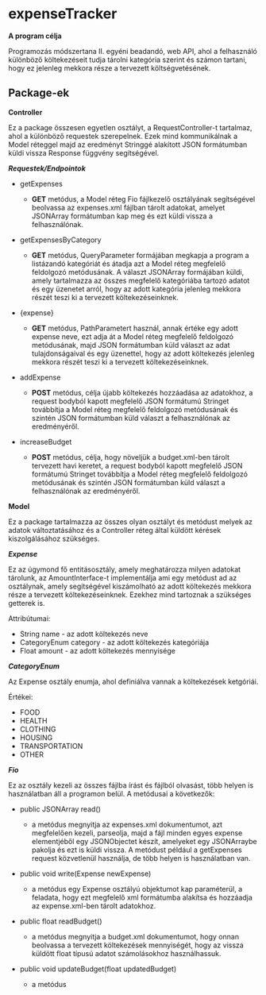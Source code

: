 expenseTracker
=========

**A program célja**

Programozás módszertana II. egyéni beadandó, web API, ahol a felhasználó különböző költekezéseit tudja tárolni kategória szerint és számon tartani, hogy ez jelenleg mekkora része a tervezett költségvetésének.

Package-ek
-----

**Controller**

Ez a package összesen egyetlen osztályt, a RequestController-t tartalmaz, ahol a különböző requestek szerepelnek. Ezek mind kommunikálnak a Model réteggel majd az eredményt Stringgé alakított JSON formátumban küldi vissza Response függvény segítségével.

***Requestek/Endpointok***

* getExpenses
  * **GET** metódus, a Model réteg Fio fájlkezelő osztályának segítségével beolvassa az expenses.xml fájlban tárolt adatokat, amelyet JSONArray formátumban kap meg és ezt küldi vissza a felhasználónak.

* getExpensesByCategory
  * **GET** metódus, QueryParameter formájában megkapja a program a listázandó kategóriát és átadja azt a Model réteg  megfelelő feldolgozó metódusának. A választ JSONArray formájában küldi, amely tartalmazza az összes megfelelő kategóriába tartozó adatot és egy üzenetet arról, hogy az adott kategória jelenleg mekkora részét teszi ki a tervezett költekezéseinknek.

* {expense}
  * **GET** metódus, PathParametert használ, annak értéke egy adott expense neve, ezt adja át a Model réteg megfelelő feldolgozó metódusának, majd JSON formátumban küld választ az adat tulajdonságaival és egy üzenettel, hogy az adott költekezés jelenleg mekkora részét teszi ki a tervezett költekezéseinknek.

* addExpense
  * **POST** metódus, célja újabb költekezés hozzáadása az adatokhoz, a request bodyból kapott megfelelő JSON formátumú Stringet továbbítja a Model réteg megfelelő feldolgozó metódusának és szintén JSON formátumban küld választ a felhasználónak az eredményéről.

* increaseBudget
  * **POST** metódus, célja, hogy növeljük a budget.xml-ben tárolt tervezett havi keretet, a request bodyból kapott megfelelő JSON formátumú Stringet továbbítja a Model réteg megfelelő feldolgozó metódusának és szintén JSON formátumban küld választ a felhasználónak az eredményéről.

**Model**

Ez a package tartalmazza az összes olyan osztályt és metódust melyek az adatok változtatásához és a Controller réteg által küldött kérések kiszolgálásához szükséges.

***Expense***

Ez az úgymond fő entitásosztály, amely meghatározza milyen adatokat tárolunk, az AmountInterface-t implementálja ami egy metódust ad az osztálynak, amely segítségével kiszámolható az adott költekezés mekkora része a tervezett költekezéseinknek. Ezekhez mind tartoznak a szükséges getterek is.

Attribútumai:
* String name - az adott költekezés neve
* CategoryEnum category - az adott költekezés kategóriája
* Float amount - az adott költekezés mennyisége

***CategoryEnum***

Az Expense osztály enumja, ahol definiálva vannak a költekezések ketgóriái.

Értékei:
* FOOD
* HEALTH
* CLOTHING
* HOUSING
* TRANSPORTATION
* OTHER

***Fio***

Ez az osztály kezeli az összes fájlba írást és fájlból olvasást, több helyen is használatban áll a programon belül. A metódusai a következők:

* public JSONArray read()
  * a metódus megnyitja az expenses.xml dokumentumot, azt megfelelően kezeli, parseolja, majd a fájl minden egyes expense elementjéből egy JSONObjectet készít, amelyeket egy JSONArraybe pakolja és ezt is küldi vissza. A metódust például a getExpenses request közvetlenül használja, de több helyen is használatban van.

* public void write(Expense newExpense)
  * a metódus egy Expense osztályú objektumot kap paraméterül, a feladata, hogy ezt megfelelő xml formátumba alakítsa és hozzáadja az expense.xml-ben tárolt adatokhoz.

* public float readBudget()
  * a metódus megnyitja a budget.xml dokumentumot, hogy onnan beolvassa a tervezett költekezések mennyiségét, hogy az vissza küldött float típusú adatot számolásokhoz használhassuk.

* public void updateBudget(float updatedBudget)
  * a metódus
